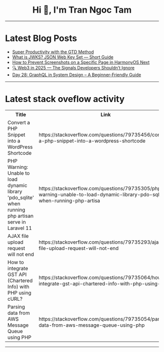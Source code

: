 <h1 align="center">Hi 👋, I'm Tran Ngoc Tam</h1>

---

# Latest Blog Posts 
<!-- BLOG-POST-LIST:START -->
- [Super Productivity with the GTD Method](https://dev.to/johannesjo/super-productivity-with-the-gtd-method-44go)
- [What is JWKS? JSON Web Key Set — Short Guide](https://dev.to/fung-authgear/what-is-jwks-json-web-key-set-short-guide-3j9m)
- [How to Prevent Screenshots on a Specific Page in HarmonyOS Next](https://dev.to/harmonyos/how-to-prevent-screenshots-on-a-specific-page-in-harmonyos-next-2e4l)
- [🔍 Web3 in 2025 — The Signals Developers Shouldn’t Ignore](https://dev.to/digitaldime/web3-in-2025-the-signals-developers-shouldnt-ignore-4p4i)
- [Day 28: GraphQL in System Design – A Beginner-Friendly Guide](https://dev.to/vincenttommi/day-28-graphql-in-system-design-a-beginner-friendly-guide-l6h)
<!-- BLOG-POST-LIST:END -->

---

# Latest stack oveflow activity
<table>
  <tr><th>Title</th><th>Link</th></tr>
  <!-- STACKOVERFLOW:START --><tr><td>Convert a PHP Snippet into a WordPress Shortcode</td><td>https://stackoverflow.com/questions/79735456/convert-a-php-snippet-into-a-wordpress-shortcode</td></tr><tr><td>PHP Warning: Unable to load dynamic library &#39;pdo_sqlite&#39; when running php artisan serve in Laravel 11</td><td>https://stackoverflow.com/questions/79735305/php-warning-unable-to-load-dynamic-library-pdo-sqlite-when-running-php-artisa</td></tr><tr><td>AJAX file upload request will not end</td><td>https://stackoverflow.com/questions/79735293/ajax-file-upload-request-will-not-end</td></tr><tr><td>How to integrate GST API &lpar;Chartered Info&rpar; with PHP using cURL?</td><td>https://stackoverflow.com/questions/79735064/how-to-integrate-gst-api-chartered-info-with-php-using-curl</td></tr><tr><td>Parsing data from AWS Message Queue using PHP</td><td>https://stackoverflow.com/questions/79735054/parsing-data-from-aws-message-queue-using-php</td></tr><!-- STACKOVERFLOW:END -->
</table>

---


